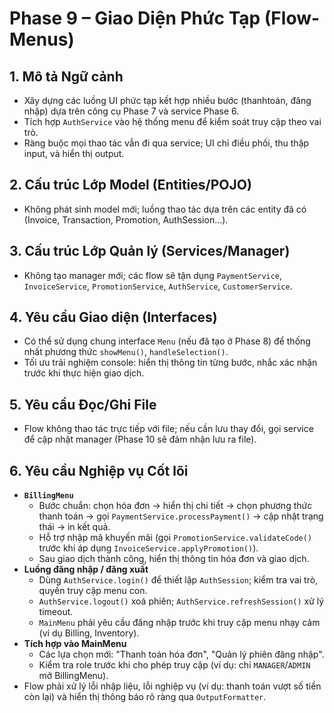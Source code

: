 # Phase 9 – Giao Diện Phức Tạp (Flow-Menus)

## 1. Mô tả Ngữ cảnh
- Xây dựng các luồng UI phức tạp kết hợp nhiều bước (thanhtoán, đăng nhập) dựa trên công cụ Phase 7 và service Phase 6.
- Tích hợp `AuthService` vào hệ thống menu để kiểm soát truy cập theo vai trò.
- Ràng buộc mọi thao tác vẫn đi qua service; UI chỉ điều phối, thu thập input, và hiển thị output.

## 2. Cấu trúc Lớp Model (Entities/POJO)
- Không phát sinh model mới; luồng thao tác dựa trên các entity đã có (Invoice, Transaction, Promotion, AuthSession...).

## 3. Cấu trúc Lớp Quản lý (Services/Manager)
- Không tạo manager mới; các flow sẽ tận dụng `PaymentService`, `InvoiceService`, `PromotionService`, `AuthService`, `CustomerService`.

## 4. Yêu cầu Giao diện (Interfaces)
- Có thể sử dụng chung interface `Menu` (nếu đã tạo ở Phase 8) để thống nhất phương thức `showMenu()`, `handleSelection()`.
- Tối ưu trải nghiệm console: hiển thị thông tin từng bước, nhắc xác nhận trước khi thực hiện giao dịch.

## 5. Yêu cầu Đọc/Ghi File
- Flow không thao tác trực tiếp với file; nếu cần lưu thay đổi, gọi service để cập nhật manager (Phase 10 sẽ đảm nhận lưu ra file).

## 6. Yêu cầu Nghiệp vụ Cốt lõi
- **`BillingMenu`**
  - Bước chuẩn: chọn hóa đơn -> hiển thị chi tiết -> chọn phương thức thanh toán -> gọi `PaymentService.processPayment()` -> cập nhật trạng thái -> in kết quả.
  - Hỗ trợ nhập mã khuyến mãi (gọi `PromotionService.validateCode()` trước khi áp dụng `InvoiceService.applyPromotion()`).
  - Sau giao dịch thành công, hiển thị thông tin hóa đơn và giao dịch.
- **Luồng đăng nhập / đăng xuất**
  - Dùng `AuthService.login()` để thiết lập `AuthSession`; kiểm tra vai trò, quyền truy cập menu con.
  - `AuthService.logout()` xoá phiên; `AuthService.refreshSession()` xử lý timeout.
  - `MainMenu` phải yêu cầu đăng nhập trước khi truy cập menu nhạy cảm (ví dụ Billing, Inventory).
- **Tích hợp vào MainMenu**
  - Các lựa chọn mới: "Thanh toán hóa đơn", "Quản lý phiên đăng nhập".
  - Kiểm tra role trước khi cho phép truy cập (ví dụ: chỉ `MANAGER`/`ADMIN` mở BillingMenu).
- Flow phải xử lý lỗi nhập liệu, lỗi nghiệp vụ (ví dụ: thanh toán vượt số tiền còn lại) và hiển thị thông báo rõ ràng qua `OutputFormatter`.
